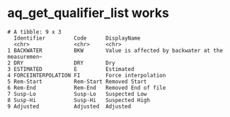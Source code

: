 # aq_get_qualifier_list works

    # A tibble: 9 x 3
      Identifier         Code      DisplayName                                      
      <chr>              <chr>     <chr>                                            
    1 BACKWATER          BKW       Value is affected by backwater at the measuremen~
    2 DRY                DRY       Dry                                              
    3 ESTIMATED          E         Estimated                                        
    4 FORCEINTERPOLATION FI        Force interpolation                              
    5 Rem-Start          Rem-Start Removed Start                                    
    6 Rem-End            Rem-End   Removed End of file                              
    7 Susp-Lo            Susp-Lo   Suspected Low                                    
    8 Susp-Hi            Susp-Hi   Suspected High                                   
    9 Adjusted           Adjusted  Adjusted                                         

